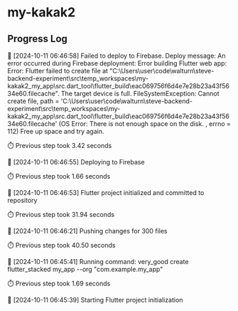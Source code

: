 # my-kakak2
## Progress Log
🔄 [2024-10-11 06:46:58] Failed to deploy to Firebase. Deploy message: An error occurred during Firebase deployment: Error building Flutter web app: Error: Flutter failed to create file at "C:\Users\user\code\walturn\steve-backend-experiment\src\temp_workspaces\my-kakak2_my_app\src\.dart_tool\flutter_build\eac069756f6d4e7e28b23a43f5634e60\.filecache". The target device is full.
FileSystemException: Cannot create file, path = 'C:\Users\user\code\walturn\steve-backend-experiment\src\temp_workspaces\my-kakak2_my_app\src\.dart_tool\flutter_build\eac069756f6d4e7e28b23a43f5634e60\.filecache' (OS Error: There is not enough space on the disk.
, errno = 112)
Free up space and try again.


⏱️ Previous step took 3.42 seconds

🔄 [2024-10-11 06:46:55] Deploying to Firebase

⏱️ Previous step took 1.66 seconds

🔄 [2024-10-11 06:46:53] Flutter project initialized and committed to repository

⏱️ Previous step took 31.94 seconds

🔄 [2024-10-11 06:46:21] Pushing changes for 300 files

⏱️ Previous step took 40.50 seconds

🔄 [2024-10-11 06:45:41] Running command: very_good create flutter_stacked my_app --org "com.example.my_app"

⏱️ Previous step took 1.69 seconds

🔄 [2024-10-11 06:45:39] Starting Flutter project initialization
